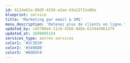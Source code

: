 ```yaml
---
id: 6124e62a-08d5-433d-a2ae-d3a12f21e66a
blueprint: service
title: 'Marketing par email & SMS'
menu_description: 'Retenez plus de clients en ligne.'
updated_by: cd3700e4-11c6-42b6-8dbb-6134449b1279
updated_at: 1699895154
services_type: autres-services
color1: '#2C3E50'
color2: '#3498DB'
color3: '#6DD5FA'
---
```

